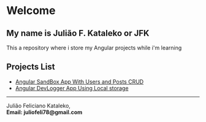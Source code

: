 # Welcome
## My name is Julião F. Kataleko or JFK

<p>This a repository where i store my Angular projects while i'm learning</p>

## Projects List

<ul>
    <li>
        <a target="_blank" href="https://github.com/juliaokataleko/angular-sandbox-app">Angular SandBox App With Users and Posts CRUD</a>
    </li>
    <li>
        <a target="_blank" href="https://github.com/juliaokataleko/angular-devlogger">Angular DevLogger App Using Local storage</a>
    </li>
</ul>

<hr/>
Julião Feliciano Kataleko, <br>
<b>Email: </a> juliofeli78@gmail.com